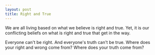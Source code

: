 ```yaml
---
layout: post
title: Right and True
---
```


We are all living based on what we believe is right and true. Yet, it is our conflicting beliefs on what is right and true that get in the way.

Everyone can't be right. And everyone's truth can't be true. Where does your right and wrong come from? Where does your truth come from?